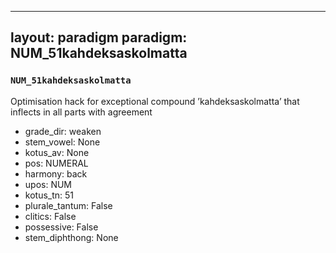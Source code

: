 
---
layout: paradigm
paradigm: NUM_51kahdeksaskolmatta
---
### ` NUM_51kahdeksaskolmatta `

Optimisation hack for exceptional compound ’kahdeksaskolmatta’ that inflects in all parts with agreement
* grade_dir: weaken
* stem_vowel: None
* kotus_av: None
* pos: NUMERAL
* harmony: back
* upos: NUM
* kotus_tn: 51
* plurale_tantum: False
* clitics: False
* possessive: False
* stem_diphthong: None
